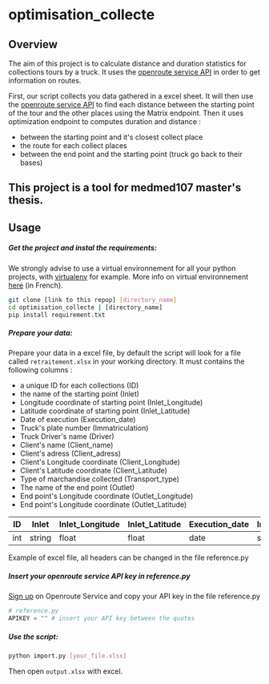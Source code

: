 # optimisation_collecte

## Overview
The aim of this project is to calculate distance and duration statistics for collections tours by a truck.
It uses the [openroute service API](https://openrouteservice.org/) in order to get information on routes.

First, our script collects you data gathered in a excel sheet. It will then use the [openroute service API](https://openrouteservice.org/) to find each distance between the starting point of the tour and the other places using the Matrix endpoint.
Then it uses optimization endpoint to computes duration and distance :
* between the starting point and it's closest collect place
* the route for each collect places
* between the end point and the starting point (truck go back to their bases) 

This project is a tool for medmed107 master's thesis.
---

## Usage

##### Get the project and instal the requirements:
We strongly advise to use a virtual environnement for all your python projects, with [virtualenv](https://pypi.org/project/virtualenv/) for example.
More info on virtual environnement [here](https://openclassrooms.com/fr/courses/4425111-perfectionnez-vous-en-python/4463278-travaillez-dans-un-environnement-virtuel) (in French).

```bash
git clone [link to this repop] [directory_name]
cd optimisation_collecte | [directory_name]
pip install requirement.txt
```
##### Prepare your data:

Prepare your data in a excel file, by default the script will look for a file called ```retraitement.xlsx``` in your working directory.
It must contains the following columns :
* a unique  ID for each collections (ID)
* the name of the starting point (Inlet)
* Longitude coordinate of starting point (Inlet_Longitude)
* Latitude coordinate of starting point (Inlet_Latitude)
* Date of execution (Execution_date)
* Truck's plate number (Immatriculation)
* Truck Driver's name (Driver)
* Client's name (Client_name)
* Client's adress (Client_adress)
* Client's Longitude coordinate (Client_Longitude)
* Client's Latitude coordinate (Client_Latitude)
* Type of marchandise collected (Transport_type)
* The name of the end point (Outlet)
* End point's Longitude coordinate (Outlet_Longitude)
* End point's Longitude coordinate (Outlet_Latitude)

| ID | Inlet | Inlet_Longitude | Inlet_Latitude | Execution_date | Immatriculation | Driver | Client_name | Client_adress | Client_Longitude | Client_Latitude | Transport_type | Outlet | Outlet_Longitude | Outlet_Latitude |
| -- | ----- | --------------- | -------------- | -------------- | --------------- | ------ | ----------- | ------------- | ---------------- | --------------- | -------------- | ------ | ---------------- | --------------- |
| int | string | float | float | date | string | string | string | string | float | float | string | string | float | float |

Example of excel file, all headers can be changed in the file reference.py

##### Insert your openroute service API key in reference.py
[Sign up](https://openrouteservice.org/dev/#/signup) on Openroute Service and copy your API key in the file reference.py
```python
# reference.py
APIKEY = "" # insert your API key between the quotes
```

##### Use the script:
```bash
python import.py [your_file.xlsx]
```
Then open ```output.xlsx``` with excel.